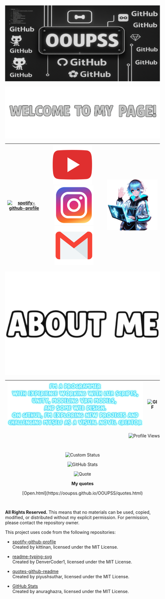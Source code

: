 ![Logo](https://github.com/OOUPSS/OOUPSS/blob/main/Log.png?raw=true)
 
<p align="center">
  <img src="https://github.com/OOUPSS/OOUPSS/blob/main/WELC1.png?raw=true" alt="Centered Image">
</p>

| [![spotify-github-profile](https://spotify-github-profile.kittinanx.com/api/view?uid=31l3dmq555wtzuu4zc2oaetwh3by&cover_image=true&theme=default&show_offline=false&background_color=121212&interchange=false)](https://github.com/kittinan/spotiy-github-profile) | [![YouTube](https://github.com/OOUPSS/OOUPSS/blob/main/317714_video_youtube_icon.png?raw=true)](https://youtube.com/@night-gost0?si=w0PSGMg6Ar8HLA37)  &nbsp;&nbsp; [![Instagram](https://github.com/OOUPSS/OOUPSS/blob/main/6929237_instagram_icon.png?raw=true)](https://www.instagram.com/oouuppss1/)  [![Email](https://github.com/OOUPSS/OOUPSS/blob/main/4202011_email_gmail_mail_logo_social_icon%20(2)%20(2).png?raw=true)](mailto:dragoyar2005@gmail.com)  | ![GIF](https://github.com/OOUPSS/OOUPSS/blob/main/main%20page%20gif.gif?raw=true) |
|---------------------------|-------------------------------------------------------------------------------------------------------------------------------|---------------------------------------------|


<p align="center">
  <img src="https://github.com/OOUPSS/OOUPSS/blob/main/About%20me.png?raw=true" alt="Centered Image">
</p>

| ![Image](https://github.com/OOUPSS/OOUPSS/blob/main/image%20(9).png?raw=true) | ![GIF](https://github.com/OOUPSS/OOUPSS/blob/main/ezgif-6-8ec470d45b-unscreen.gif?raw=true) |
|-----------------------------------------|-------------------------------------------------------------|
<p align="right">
  <img src="https://komarev.com/ghpvc/?username=OOUPSS&style=flat-square&color=0ff0fc" alt="Profile Views">
</p>
&nbsp;

<p align="center">
  <img src="https://readme-typing-svg.herokuapp.com?font=Fira+Code&size=35&pause=1000&color=00FFFF&background=000000&width=600&lines=THANK+YOU+FOR+WATCHING,+BRO!" alt="Custom Status">
</p>



<p align="center">
  <img src="https://github-readme-stats.vercel.app/api?username=OOUPSS&show_icons=true&theme=dark&bg_color=000000&title_color=0ff0fc&icon_color=5eff00&text_color=ffffff&border_color=00FFFF&card_width=550" alt="GitHub Stats">
</p>

<p align="center">
  <img src="https://quotes-github-readme.vercel.app/api?type=horizontal&theme=dark&bg_color=000000&quote_color=ffffff&font_color=00FFFF" alt="Quote">
</p>

<p align="center">
  <b>My quotes</b>
</p>

<p align="center">
[Open.html](https://ooupss.github.io/OOUPSS/quotes.html)
</p>


&nbsp;

**All Rights Reserved.**
This means that no materials can be used, copied, modified, or distributed without my explicit permission. For permission, please contact the repository owner.

This project uses code from the following repositories:

- [spotify-github-profile](https://github.com/kittinan/spotify-github-profile)  
  Created by kittinan, licensed under the MIT License.
  
- [readme-typing-svg](https://github.com/DenverCoder1/readme-typing-svg)  
  Created by DenverCoder1, licensed under the MIT License.
  
- [quotes-github-readme](https://github.com/piyushsuthar/github-readme-quotes)  
  Created by piyushsuthar, licensed under the MIT License.
  
- [GitHub Stats](https://github.com/anuraghazra/github-readme-stats)  
  Created by anuraghazra, licensed under the MIT License.

